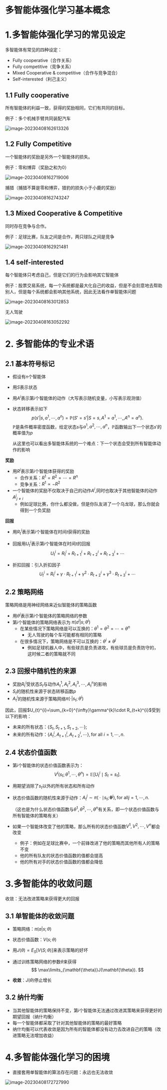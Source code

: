 # 多智能体强化学习基本概念

# 1.多智能体强化学习的常见设定

多智能体有常见的四种设定：

- Fully cooperative（合作关系）
- Fully competitive（竞争关系）
- Mixed Cooperative & competitive（合作与竞争混合）
- Self-interested（利己主义）

## 1.1 Fully cooperative

所有智能体的利益一致，获得的奖励相同，它们有共同的目标。

例子：多个机械手臂共同装配汽车

![image-20230408162613326](1.多智能体强化学习基本概念.assets/image-20230408162613326.png)

## 1.2 Fully Competitive

一个智能体的奖励是另外一个智能体的损失。

例子：零和博弈（奖励之和为0）

![image-20230408162719006](1.多智能体强化学习基本概念.assets/image-20230408162719006.png)

捕猎（捕猎不算是零和博弈，猎豹的损失小于小鹿的奖励）

![image-20230408162743247](1.多智能体强化学习基本概念.assets/image-20230408162743247.png)

## 1.3 Mixed Cooperative & Competitive

同时存在竞争与合作。

例子：足球比赛，队友之间是合作，两只球队之间是竞争

![image-20230408162921481](1.多智能体强化学习基本概念.assets/image-20230408162921481.png)

## 1.4 self-interested

每个智能体只考虑自己，但是它们的行为会影响其它智能体

例子：股票交易系统，每一个系统都是最大化自己的收益，但是不会刻意地去帮助别人，但是每个系统都会影响其他系统，因此无法看作单智能体问题

![image-20230408163012853](1.多智能体强化学习基本概念.assets/image-20230408163012853.png)

无人驾驶

![image-20230408163052292](1.多智能体强化学习基本概念.assets/image-20230408163052292.png)

# 2. 多智能体的专业术语

## 2.1 基本符号标记

- 假设有$n$个智能体

- 用$S$表示状态

- 用$A^i$表示第$i$个智能体的动作（大写表示随机变量，小写表示观测值）

- 状态转移表示如下
  $$
  p(s'|s,a^1,\cdots,a^n)=\mathbb{P}(S'=s'|S=s,A^1=a^1,\cdots,,A^n=a^n).
  $$
  $\mathbb{P}$是条件概率密度函数，给定状态$s$与$a^1,a^2,\cdots,a^n$，$\mathbb{P}$函数输出下一个状态$s'$的概率值为$p$

  从这里也可以看出多智能体系统的一个难点：下一个状态会受到所有智能体动作的影响

**奖励**

- 用$R^i$表示第$i$个智能体获得的奖励
  - 合作关系：$R^1=R^2=\cdots=R^n$
  - 竞争关系：$R^1\propto -R^2$
- 一个智能体的奖励不仅取决于自己的动作$A^i$,同时也取决于其他智能体的动作${A^j}_{j\neq i}$
  - 例如足球比赛，你什么都没做，但是你队友进了一个乌龙球，那么你就会得到一个负奖励

**回报**

- 用$R^i_t$表示第$i$个智能体在时间$t$获得的奖励

- 回报用$U^i_t$表示第$i$个智能体在时间$t$的回报
  $$
  U^i_t=R^i_t+R^i_{t+1}+R^i_{t+2}+R^i_{t+3}+\cdots
  $$
  

- 折扣回报：引入折扣因子
  $$
  U^i_t=R^i_t+\gamma \cdot R^i_{t+1}+\gamma^2 \cdot R^i_{t+2}+\gamma^3 \cdot R^i_{t+3}+\cdots
  $$
  

## 2.2 策略网络

策略网络是用神经网络来近似智能体的策略函数

- 用$\theta^i$表示第$i$个智能体的策略网络的参数
- 第$i$个智能体的策略网络表示为 $\pi(a^i|s;\theta^i)$
  - 在某些情况下策略网络是可以互换的：$\theta^1=\theta^2=\cdots=\theta^n$
    - 无人驾驶的每个车可能都有相同的策略
  - 在很多情况下，策略网络是不可以互换的：$\theta^i \neq \theta^j$
    - 例如足球机器人中，有些球员是负责进攻，有些球员是负责防守的，这时候二者的策略就不同

## 2.3 回报中随机性的来源

- 奖励$R^i_t$受状态$S_t$与动作$A^1_t,A^2_t,A^3_t,\cdots ,A^n_t$的影响
- $S_t$的随机性来源于状态转移函数$p$
- $A_t^i$的随机性来源于策略网络$\pi(\cdot|s_t;\theta^i)$

因此，回报$U_{t}^{i}=\sum_{k=0}^{\infty}\gamma^{k}\cdot R_{t+k}^{i}$受到以下的影响：

- 未来的所有状态：$\{S_t,S_{t+1},S_{t+2},\cdots\};$
- 未来的所有动作：$\bigl\{A_{t}^{i},A_{t+1}^{i},{A_{t+2}^{i}},\cdots\bigr\},\text{for all }i=1,\cdots,n.$

## 2.4 状态价值函数

- 第$i$个智能体的状态价值函数表示为：
  $$
  V^i(s_t;\theta^1,\cdots,\theta^n)=\mathbb{E}\big[U_t^i\mid S_t=s_t\big].
  $$

- 用期望消除了$s_t$以外的所有状态和所有动作

- 状态价值函数的随机性来源于动作：$A_{t}^{j}\sim\pi\big(\cdot\mid s_{t};\mathbf{\theta}^{j}\big),\text{for all}j=1,\cdots,n.$

  （这也是为什么状态价值函数与$\theta^1,\theta^2,\cdots,\theta^n$有关系，即一个状态价值函数与所有智能体的策略有关）

- 如果一个智能体改变了他的策略，那么所有的状态价值函数$V^1,V^2,\cdots,V^n$都会改变

  - 例子：例如在足球比赛中，一个前锋改进了他的策略而其他所有人的策略不变
  - 他的所有队友的状态价值函数的值都会提高
  - 他的所有对手的状态价值函数的值都会降低

# 3.多智能体的收敛问题

收敛：无法改进策略来获得更大的回报

## 3.1 单智能体的收敛问题

- 策略网络：$\pi(a|s;\theta)$
- 状态价值函数：$V(s;\theta)$
- 用$J(\theta)=E_S[V(S;\theta)]$来表示策略的好坏

- 通过训练策略网络的参数$\theta$来获得
  $$
  \max\limits_{\mathbf{\theta}}J(\mathbf{\theta}).
  $$
  

- **收敛**：$J(\theta)$停止增长

## 3.2 纳什均衡

- 当其他智能体的策略保持不变，第$i$个智能体无法通过改进其策略来获得更好的期望回报（纳什均衡）
- 每一个智能体都采取了针对其他智能体的策略的最好策略
- 纳什均衡可以代表收敛是因为所有的智能体都没有动力去改进自己的策略（改进策略无法增加收益）

# 4.多智能体强化学习的困境

- 直接套用单智能体的算法存在问题：永远也无法收敛

![image-20230408172727990](1.多智能体强化学习基本概念.assets/image-20230408172727990.png)

